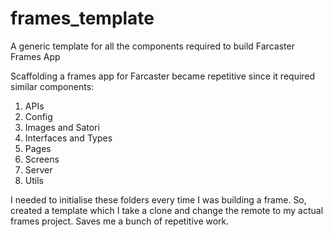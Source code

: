# frames_template
A generic template for all the components required to build Farcaster Frames App

Scaffolding a frames app for Farcaster became repetitive since it required similar components:
1. APIs
2. Config
3. Images and Satori
4. Interfaces and Types
5. Pages
6. Screens
7. Server
8. Utils

I needed to initialise these folders every time I was building a frame. So, created a template which I take a clone and change the remote to my actual frames project. Saves me a bunch of repetitive work.
